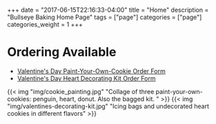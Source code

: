 +++
date = "2017-06-15T22:16:33-04:00"
title = "Home"
description = "Bullseye Baking Home Page"
tags = ["page"]
categories = ["page"]
categories_weight = 1
+++

Ordering Available
==================

* [Valentine's Day Paint-Your-Own-Cookie Order Form](https://bullseyebaking.wufoo.com/forms/paint-your-own-cookie/) 
* [Valentine's Day Heart Decorating Kit Order Form](https://bullseyebaking.wufoo.com/forms/valentines-day-cookie-decorating-kit/)

{{< img "img/cookie_painting.jpg" "Collage of three paint-your-own-cookies: penguin, heart, donut. Also the bagged kit. " >}}
{{< img "img/valentines-decorating-kit.jpg" "Icing bags and undecorated heart cookies in different flavors" >}}

<!-- 
Holiday Updates
===============

Deadlines
----------
- All Christmas orders must be submitted by **Saturday, December 12th** for delivery or pick-up.
- Orders must be placed at least **10 days in advance** of desired pick-up or delivery 
- Capacity is limited, so order sooner rather than later
- Delivery or Pick-up will be available until **December 24th at 10:00am**

Cinnamon Rolls
--------------
- Delicious cinnamon rolls will be available for pre-Christmas enjoyment
- Pick-up and delivery **December 21st through December 24th** -->

<!-- Stocking Stuffers
-----------------
These small bags of miniature cookies taste and look great. They are a great addition to anyone's stocking, a teacher's gift, or treats for your co-workers.
- Includes three decorated miniature cookies
- Sealed in a clear plastic sleeve
- $3 per sleeve or 4 sleeves for $10
-->
<!-- Seasonal Pies
-------------
- Cranberry
- Pecan
- Chocolate Chess
- Apple

Gingerbread Kits
-----------------
- Available for pick-up, home delivery (within reasonable distance), or mail (with shipping fee)
- Customizations are available upon request (e.g. - multiple icing bags, multiple colors, etc.)

Christmas Cookie Flavors
-------------------------
- Vanilla
- Ginger Molasses
- Chocolate with either original or mint-flavored royal icing
 -->

